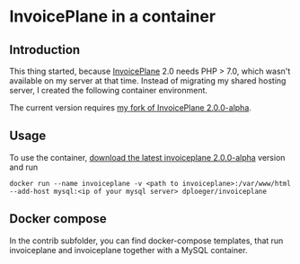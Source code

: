 # InvoicePlane in a container

## Introduction

This thing started, because [InvoicePlane](https://invoiceplane.com/) 2.0 needs PHP > 7.0, which wasn't available on my server at that time. Instead of migrating my shared hosting server, I created the following container environment.

The current version requires [my fork of InvoicePlane 2.0.0-alpha](https://github.com/dploeger/InvoicePlane).

## Usage

To use the container, [download the latest invoiceplane 2.0.0-alpha](https://github.com/dploeger/InvoicePlane/releases/tag/v2.0.0-alpha.2) version and run

    docker run --name invoiceplane -v <path to invoiceplane>:/var/www/html --add-host mysql:<ip of your mysql server> dploeger/invoiceplane

## Docker compose

In the contrib subfolder, you can find docker-compose templates, that run invoiceplane and invoiceplane together with a MySQL container.
